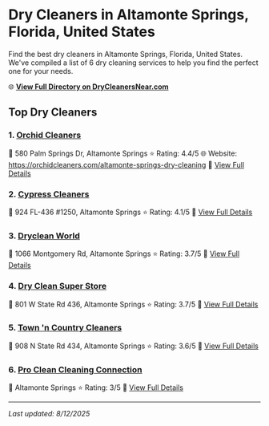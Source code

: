 # Dry Cleaners in Altamonte Springs, Florida, United States

Find the best dry cleaners in Altamonte Springs, Florida, United States. We've compiled a list of 6 dry cleaning services to help you find the perfect one for your needs.

🌐 **[View Full Directory on DryCleanersNear.com](https://drycleanersnear.com/city/US/Florida/Altamonte%20Springs)**

## Top Dry Cleaners

### 1. [Orchid Cleaners](https://drycleanersnear.com/dryCleaner/68858835aef64230e206ae1b/orchid-cleaners)
📍 580 Palm Springs Dr, Altamonte Springs
⭐ Rating: 4.4/5
🌐 Website: https://orchidcleaners.com/altamonte-springs-dry-cleaning
🔗 [View Full Details](https://drycleanersnear.com/dryCleaner/68858835aef64230e206ae1b/orchid-cleaners)

### 2. [Cypress Cleaners](https://drycleanersnear.com/dryCleaner/6885883baef64230e206aede/cypress-cleaners)
📍 924 FL-436 #1250, Altamonte Springs
⭐ Rating: 4.1/5
🔗 [View Full Details](https://drycleanersnear.com/dryCleaner/6885883baef64230e206aede/cypress-cleaners)

### 3. [Dryclean World](https://drycleanersnear.com/dryCleaner/68858836aef64230e206ae3a/dryclean-world)
📍 1066 Montgomery Rd, Altamonte Springs
⭐ Rating: 3.7/5
🔗 [View Full Details](https://drycleanersnear.com/dryCleaner/68858836aef64230e206ae3a/dryclean-world)

### 4. [Dry Clean Super Store](https://drycleanersnear.com/dryCleaner/68858840aef64230e206af3b/dry-clean-super-store)
📍 801 W State Rd 436, Altamonte Springs
⭐ Rating: 3.7/5
🔗 [View Full Details](https://drycleanersnear.com/dryCleaner/68858840aef64230e206af3b/dry-clean-super-store)

### 5. [Town 'n Country Cleaners](https://drycleanersnear.com/dryCleaner/6885887eaef64230e206b10e/town-n-country-cleaners)
📍 908 N State Rd 434, Altamonte Springs
⭐ Rating: 3.6/5
🔗 [View Full Details](https://drycleanersnear.com/dryCleaner/6885887eaef64230e206b10e/town-n-country-cleaners)

### 6. [Pro Clean Cleaning Connection](https://drycleanersnear.com/dryCleaner/688588ceaef64230e206b370/pro-clean-cleaning-connection)
📍 Altamonte Springs
⭐ Rating: 3/5
🔗 [View Full Details](https://drycleanersnear.com/dryCleaner/688588ceaef64230e206b370/pro-clean-cleaning-connection)


---

*Last updated: 8/12/2025*
